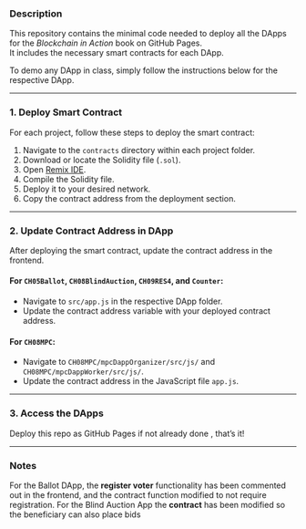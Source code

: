 ### Description
This repository contains the minimal code needed to deploy all the DApps for the *Blockchain in Action* book on GitHub Pages.  
It includes the necessary smart contracts for each DApp.

To demo any DApp in class, simply follow the instructions below for the respective DApp.

---

### 1. Deploy Smart Contract

For each project, follow these steps to deploy the smart contract:

1. Navigate to the `contracts` directory within each project folder.  
2. Download or locate the Solidity file (`.sol`).  
3. Open [Remix IDE](https://remix.ethereum.org/).  
4. Compile the Solidity file.  
5. Deploy it to your desired network.  
6. Copy the contract address from the deployment section.

---

### 2. Update Contract Address in DApp

After deploying the smart contract, update the contract address in the frontend.

#### For `CH05Ballot`, `CH08BlindAuction`, `CH09RES4`, and `Counter`:
- Navigate to `src/app.js` in the respective DApp folder.  
- Update the contract address variable with your deployed contract address.

#### For `CH08MPC`:
- Navigate to `CH08MPC/mpcDappOrganizer/src/js/` and `CH08MPC/mpcDappWorker/src/js/`.  
- Update the contract address in the JavaScript file `app.js`.

---

### 3. Access the DApps

Deploy this repo as GitHub Pages if not already done , that’s it!

---

### Notes
For the Ballot DApp, the **register voter** functionality has been commented out in the frontend, and the contract function modified to not require registration.
For the Blind Auction App the **contract** has been modified so the beneficiary can also place bids
